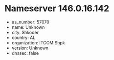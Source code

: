 # Nameserver 146.0.16.142

* as_number: 57070
* name: Unknown
* city: Shkoder
* country: AL
* organization: ITCOM Shpk
* version: Unknown
* dnssec: false
